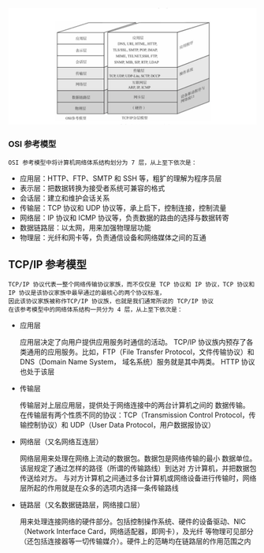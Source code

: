 ![TCP分层模型](/image/TCP分层模型.png)
### OSI 参考模型
    OSI 参考模型中将计算机网络体系结构划分为 7 层，从上至下依次是：
- 应用层：HTTP、FTP、SMTP 和 SSH 等，粗犷的理解为程序员层
- 表示层：把数据转换为接受者系统可兼容的格式
- 会话层：建立和维护会话关系
- 传输层：TCP 协议和 UDP 协议等，承上启下，控制连接，控制流量
- 网络层：IP 协议和 ICMP 协议等，负责数据的路由的选择与数据转寄
- 数据链路层：以太网，用来加强物理层功能
- 物理层：光纤和网卡等，负责通信设备和网络媒体之间的互通



## TCP/IP 参考模型
    TCP/IP 协议代表一整个网络传输协议家族，而不仅仅是 TCP 协议和 IP 协议，TCP 协议和 IP 协议是该协议家族中最早通过的最核心的两个协议标准，
    因此该协议家族被称作TCP/IP 协议族，也就是我们通常所说的 TCP/IP 协议
    在该参考模型中的网络体系结构一共分为 4 层，从上至下依次是：
- 应用层

  应用层决定了向用户提供应用服务时通信的活动。 TCP/IP 协议族内预存了各类通用的应用服务。比如，FTP（File
  Transfer Protocol，文件传输协议）和 DNS（Domain Name System， 域名系统）服务就是其中两类。
  HTTP 协议也处于该层

- 传输层

  传输层对上层应用层，提供处于网络连接中的两台计算机之间的 数据传输。
  在传输层有两个性质不同的协议：TCP（Transmission Control Protocol，传输控制协议）和 UDP（User Data Protocol，用户数据报协议）

- 网络层（又名网络互连层）

  网络层用来处理在网络上流动的数据包。数据包是网络传输的最小 数据单位。该层规定了通过怎样的路径（所谓的传输路线）到达对
  方计算机，并把数据包传送给对方。 与对方计算机之间通过多台计算机或网络设备进行传输时，网络层所起的作用就是在众多的选项内选择一条传输路线

- 链路层（又名数据链路层，网络接口层）

  用来处理连接网络的硬件部分。包括控制操作系统、硬件的设备驱动、NIC（Network Interface Card，网络适配器，即网卡），及光纤
  等物理可见部分（还包括连接器等一切传输媒介）。硬件上的范畴均在链路层的作用范围之内


